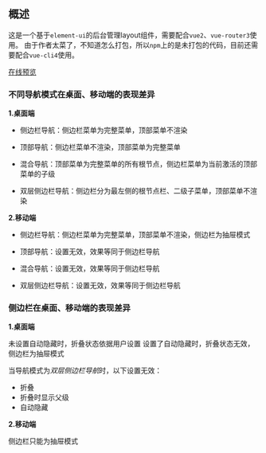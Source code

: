 ## 概述

这是一个基于`element-ui`的后台管理layout组件，需要配合`vue2`、`vue-router3`使用。
由于作者太菜了，不知道怎么打包，所以`npm`上的是未打包的代码，目前还需要配合`vue-cli4`使用。

[在线预览](https://toesbieya.github.io/el-admin-layout/dist/example/#/index)

### 不同导航模式在桌面、移动端的表现差异

**1.桌面端**

- 侧边栏导航：侧边栏菜单为完整菜单，顶部菜单不渲染

- 顶部导航：侧边栏菜单不渲染，顶部菜单为完整菜单

- 混合导航：顶部菜单为完整菜单的所有根节点，侧边栏菜单为当前激活的顶部菜单的子级

- 双层侧边栏导航：侧边栏分为最左侧的根节点栏、二级子菜单，顶部菜单不渲染

**2.移动端**

- 侧边栏导航：侧边栏菜单为完整菜单，顶部菜单不渲染，侧边栏为抽屉模式

- 顶部导航：设置无效，效果等同于侧边栏导航

- 混合导航：设置无效，效果等同于侧边栏导航

- 双层侧边栏导航：设置无效，效果等同于侧边栏导航

### 侧边栏在桌面、移动端的表现差异

**1.桌面端**

未设置自动隐藏时，折叠状态依据用户设置
设置了自动隐藏时，折叠状态无效，侧边栏为抽屉模式

当导航模式为*双层侧边栏导航*时，以下设置无效：
- 折叠
- 折叠时显示父级
- 自动隐藏

**2.移动端**

侧边栏只能为抽屉模式
